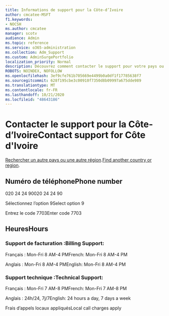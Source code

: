 ```yaml
---
title: Informations de support pour la Côte-d’Ivoire
author: cmcatee-MSFT
f1.keywords:
- NOCSH
ms.author: cmcatee
manager: scotv
audience: Admin
ms.topic: reference
ms.service: o365-administration
ms.collection: Adm_Support
ms.custom: AdminSurgePortfolio
localization_priority: Normal
description: Découvrez comment contacter le support pour votre pays ou région.
ROBOTS: NOINDEX, NOFOLLOW
ms.openlocfilehash: 3ef9cfe761b705669e4499b0a0df1f17785638f7
ms.sourcegitcommit: 628f195cbe3c00910f7350d8b09997a675dde989
ms.translationtype: MT
ms.contentlocale: fr-FR
ms.lasthandoff: 10/21/2020
ms.locfileid: "48643186"
---
```

# <a name="contact-support-for-cte-divoire"></a><span data-ttu-id="a16a7-103">Contacter le support pour la Côte-d’Ivoire</span><span class="sxs-lookup"><span data-stu-id="a16a7-103">Contact support for Côte d'Ivoire</span></span>

<span data-ttu-id="a16a7-104">[Rechercher un autre pays ou une autre région](../contact-support-for-business-products.md).</span><span class="sxs-lookup"><span data-stu-id="a16a7-104">[Find another country or region](../contact-support-for-business-products.md).</span></span>

## <a name="phone-number"></a><span data-ttu-id="a16a7-105">Numéro de téléphone</span><span class="sxs-lookup"><span data-stu-id="a16a7-105">Phone number</span></span>
<span data-ttu-id="a16a7-106">020 24 24 90</span><span class="sxs-lookup"><span data-stu-id="a16a7-106">020 24 24 90</span></span>

<span data-ttu-id="a16a7-107">Sélectionnez l’option 9</span><span class="sxs-lookup"><span data-stu-id="a16a7-107">Select option 9</span></span>

<span data-ttu-id="a16a7-108">Entrez le code 7703</span><span class="sxs-lookup"><span data-stu-id="a16a7-108">Enter code 7703</span></span>

## <a name="hours"></a><span data-ttu-id="a16a7-109">Heures</span><span class="sxs-lookup"><span data-stu-id="a16a7-109">Hours</span></span>
### <a name="billing-support"></a><span data-ttu-id="a16a7-110">Support de facturation :</span><span class="sxs-lookup"><span data-stu-id="a16a7-110">Billing Support:</span></span>

<span data-ttu-id="a16a7-111">Français : Mon-Fri 8 AM-4 PM</span><span class="sxs-lookup"><span data-stu-id="a16a7-111">French: Mon-Fri 8 AM-4 PM</span></span>

<span data-ttu-id="a16a7-112">Anglais : Mon-Fri 8 AM-4 PM</span><span class="sxs-lookup"><span data-stu-id="a16a7-112">English: Mon-Fri 8 AM-4 PM</span></span>

### <a name="technical-support"></a><span data-ttu-id="a16a7-113">Support technique :</span><span class="sxs-lookup"><span data-stu-id="a16a7-113">Technical Support:</span></span>

<span data-ttu-id="a16a7-114">Français : Mon-Fri 7 AM-8 PM</span><span class="sxs-lookup"><span data-stu-id="a16a7-114">French: Mon-Fri 7 AM-8 PM</span></span>

<span data-ttu-id="a16a7-115">Anglais : 24h/24, 7j/7</span><span class="sxs-lookup"><span data-stu-id="a16a7-115">English: 24 hours a day, 7 days a week</span></span>

<span data-ttu-id="a16a7-116">Frais d’appels locaux appliqués</span><span class="sxs-lookup"><span data-stu-id="a16a7-116">Local call charges apply</span></span>
